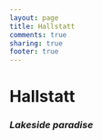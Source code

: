 ```yaml
---
layout: page
title: Hallstatt
comments: true
sharing: true
footer: true
---
```

<h1>Hallstatt</h1>
<h3><em>Lakeside paradise</em></h3>